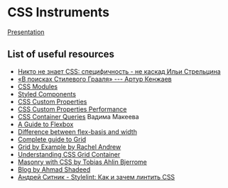 # CSS Instruments

[Presentation](https://usetheplatform.github.io/css-lecture/)

## List of useful resources

- [Никто не знает CSS: специфичность - не каскад Ильи Стрельцина](https://css-live.ru/css/nikto-ne-znaet-css-specifichnost-ne-kaskad.html)
- [«В поисках Стилевого Грааля» --- Артур Кенжаев](https://www.youtube.com/watch?v=8URAubG1HQw)
- [CSS Modules](https://github.com/css-modules/css-modules)
- [Styled Components](https://styled-components.com/)
- [CSS Custom Properties](https://www.smashingmagazine.com/2017/04/start-using-css-custom-properties/)
- [CSS Custom Properties Performance](https://lisilinhart.info/posts/css-variables-performance/)
- [CSS Container Queries](https://www.youtube.com/watch?v=bP3ceQEXMhU) Вадима
  Макеева
- [A Guide to Flexbox](https://css-tricks.com/snippets/css/a-guide-to-flexbox/)
- [Difference between flex-basis and width](https://medium.com/@stasonmars/%D1%80%D0%B0%D0%B7%D0%BD%D0%B8%D1%86%D0%B0-%D0%BC%D0%B5%D0%B6%D0%B4%D1%83-width-%D0%B8-flex-basis-f34e658ce6a2)
- [Complete guide to Grid](https://css-tricks.com/snippets/css/complete-guide-grid/)
- [Grid by Example by Rachel Andrew](https://gridbyexample.com/)
- [Understanding CSS Grid Container](https://www.smashingmagazine.com/2020/01/understanding-css-grid-container/)
- [Masonry with CSS by Tobias Ahlin Bjerrome](https://tobiasahlin.com/blog/masonry-with-css/)
- [Blog by Ahmad Shadeed](https://ishadeed.com/articles/)
- [Андрей Ситник - Stylelint: Как и зачем линтить CSS](https://pdfslide.tips/software/tconf-stylelint-css-.html)
